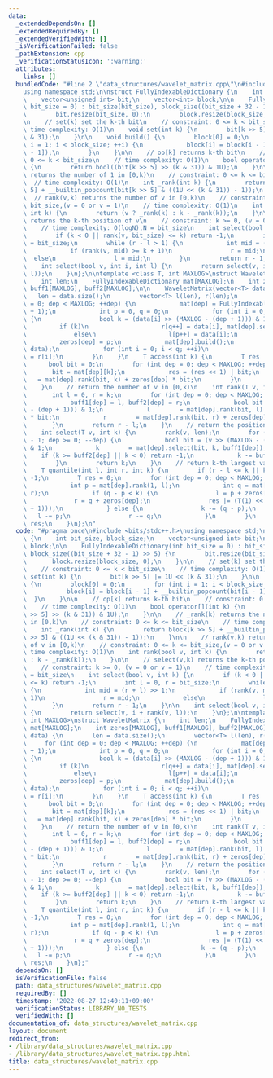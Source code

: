 ```yaml
---
data:
  _extendedDependsOn: []
  _extendedRequiredBy: []
  _extendedVerifiedWith: []
  _isVerificationFailed: false
  _pathExtension: cpp
  _verificationStatusIcon: ':warning:'
  attributes:
    links: []
  bundledCode: "#line 2 \"data_structures/wavelet_matrix.cpp\"\n#include <bits/stdc++.h>\n\
    using namespace std;\n\nstruct FullyIndexableDictionary {\n    int bit_size, block_size;\n\
    \    vector<unsigned int> bit;\n    vector<int> block;\n\n    FullyIndexableDictionary(int\
    \ bit_size = 0) : bit_size(bit_size), block_size((bit_size + 32 - 1) >> 5) {\n\
    \        bit.resize(bit_size, 0);\n        block.resize(block_size, 0);\n    }\n\
    \n    // set(k) set the k-th bit\n    // constraint: 0 <= k < bit_size\n    //\
    \ time complexity: O(1)\n    void set(int k) {\n        bit[k >> 5] |= 1U << (k\
    \ & 31);\n    }\n\n    void build() {\n        block[0] = 0;\n        for (int\
    \ i = 1; i < block_size; ++i) {\n            block[i] = block[i - 1] + __builtin_popcount(bit[i\
    \ - 1]);\n        }\n    }\n\n    // op[k] returns k-th bit\n    // constraint:\
    \ 0 <= k < bit_size\n    // time complexity: O(1)\n    bool operator[](int k)\
    \ {\n        return bool((bit[k >> 5] >> (k & 31)) & 1U);\n    }\n\n    // _rank(k)\
    \ returns the number of 1 in [0,k)\n    // constraint: 0 <= k <= bit_size\n  \
    \  // time complexity: O(1)\n    int _rank(int k) {\n        return block[k >>\
    \ 5] + __builtin_popcount(bit[k >> 5] & ((1U << (k & 31)) - 1));\n    }\n\n  \
    \  // rank(v,k) returns the number of v in [0,k)\n    // constraint: 0 <= k <=\
    \ bit_size,(v = 0 or v = 1)\n    // time complexity: O(1)\n    int rank(bool v,\
    \ int k) {\n        return (v ? _rank(k) : k - _rank(k));\n    }\n\n    // select(v,k)\
    \ returns the k-th position of v\n    // constraint: k >= 0, (v = 0 or v = 1)\n\
    \    // time complexity: O(logN),N = bit_size\n    int select(bool v, int k) {\n\
    \        if (k < 0 || rank(v, bit_size) <= k) return -1;\n        int l = 0, r\
    \ = bit_size;\n        while (r - l > 1) {\n            int mid = (r + l) >> 1;\n\
    \            if (rank(v, mid) >= k + 1)\n                r = mid;\n          \
    \  else\n                l = mid;\n        }\n        return r - 1;\n    }\n\n\
    \    int select(bool v, int i, int l) {\n        return select(v, i + rank(v,\
    \ l));\n    }\n};\n\ntemplate <class T, int MAXLOG>\nstruct WaveletMatrix {\n\
    \    int len;\n    FullyIndexableDictionary mat[MAXLOG];\n    int zeros[MAXLOG],\
    \ buff1[MAXLOG], buff2[MAXLOG];\n\n    WaveletMatrix(vector<T> data) {\n     \
    \   len = data.size();\n        vector<T> l(len), r(len);\n        for (int dep\
    \ = 0; dep < MAXLOG; ++dep) {\n            mat[dep] = FullyIndexableDictionary(len\
    \ + 1);\n            int p = 0, q = 0;\n            for (int i = 0; i < len; ++i)\
    \ {\n                bool k = (data[i] >> (MAXLOG - (dep + 1))) & 1;\n       \
    \         if (k)\n                    r[q++] = data[i], mat[dep].set(i);\n   \
    \             else\n                    l[p++] = data[i];\n            }\n   \
    \         zeros[dep] = p;\n            mat[dep].build();\n            swap(l,\
    \ data);\n            for (int i = 0; i < q; ++i)\n                data[p + i]\
    \ = r[i];\n        }\n    }\n    T access(int k) {\n        T res    = 0;\n  \
    \      bool bit = 0;\n        for (int dep = 0; dep < MAXLOG; ++dep) {\n     \
    \       bit = mat[dep][k];\n            res = (res << 1) | bit;\n            k\
    \   = mat[dep].rank(bit, k) + zeros[dep] * bit;\n        }\n        return res;\n\
    \    }\n    // return the number of v in [0,k)\n    int rank(T v, int k) {\n \
    \       int l = 0, r = k;\n        for (int dep = 0; dep < MAXLOG; ++dep) {\n\
    \            buff1[dep] = l, buff2[dep] = r;\n            bool bit = (v >> (MAXLOG\
    \ - (dep + 1))) & 1;\n            l        = mat[dep].rank(bit, l) + zeros[dep]\
    \ * bit;\n            r        = mat[dep].rank(bit, r) + zeros[dep] * bit;\n \
    \       }\n        return r - l;\n    }\n    // return the position of k-th v\n\
    \    int select(T v, int k) {\n        rank(v, len);\n        for (int dep = MAXLOG\
    \ - 1; dep >= 0; --dep) {\n            bool bit = (v >> (MAXLOG - (dep + 1)))\
    \ & 1;\n            k        = mat[dep].select(bit, k, buff1[dep]);\n        \
    \    if (k >= buff2[dep] || k < 0) return -1;\n            k -= buff1[dep];\n\
    \        }\n        return k;\n    }\n    // return k-th largest value in [l,r)\n\
    \    T quantile(int l, int r, int k) {\n        if (r - l <= k || k < 0) return\
    \ -1;\n        T res = 0;\n        for (int dep = 0; dep < MAXLOG; ++dep) {\n\
    \            int p = mat[dep].rank(1, l);\n            int q = mat[dep].rank(1,\
    \ r);\n            if (q - p < k) {\n                l = p + zeros[dep];\n   \
    \             r = q + zeros[dep];\n                res |= (T(1) << (MAXLOG - (dep\
    \ + 1)));\n            } else {\n                k -= (q - p);\n             \
    \   l -= p;\n                r -= q;\n            }\n        }\n        return\
    \ res;\n    }\n};\n"
  code: "#pragma once\n#include <bits/stdc++.h>\nusing namespace std;\n\nstruct FullyIndexableDictionary\
    \ {\n    int bit_size, block_size;\n    vector<unsigned int> bit;\n    vector<int>\
    \ block;\n\n    FullyIndexableDictionary(int bit_size = 0) : bit_size(bit_size),\
    \ block_size((bit_size + 32 - 1) >> 5) {\n        bit.resize(bit_size, 0);\n \
    \       block.resize(block_size, 0);\n    }\n\n    // set(k) set the k-th bit\n\
    \    // constraint: 0 <= k < bit_size\n    // time complexity: O(1)\n    void\
    \ set(int k) {\n        bit[k >> 5] |= 1U << (k & 31);\n    }\n\n    void build()\
    \ {\n        block[0] = 0;\n        for (int i = 1; i < block_size; ++i) {\n \
    \           block[i] = block[i - 1] + __builtin_popcount(bit[i - 1]);\n      \
    \  }\n    }\n\n    // op[k] returns k-th bit\n    // constraint: 0 <= k < bit_size\n\
    \    // time complexity: O(1)\n    bool operator[](int k) {\n        return bool((bit[k\
    \ >> 5] >> (k & 31)) & 1U);\n    }\n\n    // _rank(k) returns the number of 1\
    \ in [0,k)\n    // constraint: 0 <= k <= bit_size\n    // time complexity: O(1)\n\
    \    int _rank(int k) {\n        return block[k >> 5] + __builtin_popcount(bit[k\
    \ >> 5] & ((1U << (k & 31)) - 1));\n    }\n\n    // rank(v,k) returns the number\
    \ of v in [0,k)\n    // constraint: 0 <= k <= bit_size,(v = 0 or v = 1)\n    //\
    \ time complexity: O(1)\n    int rank(bool v, int k) {\n        return (v ? _rank(k)\
    \ : k - _rank(k));\n    }\n\n    // select(v,k) returns the k-th position of v\n\
    \    // constraint: k >= 0, (v = 0 or v = 1)\n    // time complexity: O(logN),N\
    \ = bit_size\n    int select(bool v, int k) {\n        if (k < 0 || rank(v, bit_size)\
    \ <= k) return -1;\n        int l = 0, r = bit_size;\n        while (r - l > 1)\
    \ {\n            int mid = (r + l) >> 1;\n            if (rank(v, mid) >= k +\
    \ 1)\n                r = mid;\n            else\n                l = mid;\n \
    \       }\n        return r - 1;\n    }\n\n    int select(bool v, int i, int l)\
    \ {\n        return select(v, i + rank(v, l));\n    }\n};\n\ntemplate <class T,\
    \ int MAXLOG>\nstruct WaveletMatrix {\n    int len;\n    FullyIndexableDictionary\
    \ mat[MAXLOG];\n    int zeros[MAXLOG], buff1[MAXLOG], buff2[MAXLOG];\n\n    WaveletMatrix(vector<T>\
    \ data) {\n        len = data.size();\n        vector<T> l(len), r(len);\n   \
    \     for (int dep = 0; dep < MAXLOG; ++dep) {\n            mat[dep] = FullyIndexableDictionary(len\
    \ + 1);\n            int p = 0, q = 0;\n            for (int i = 0; i < len; ++i)\
    \ {\n                bool k = (data[i] >> (MAXLOG - (dep + 1))) & 1;\n       \
    \         if (k)\n                    r[q++] = data[i], mat[dep].set(i);\n   \
    \             else\n                    l[p++] = data[i];\n            }\n   \
    \         zeros[dep] = p;\n            mat[dep].build();\n            swap(l,\
    \ data);\n            for (int i = 0; i < q; ++i)\n                data[p + i]\
    \ = r[i];\n        }\n    }\n    T access(int k) {\n        T res    = 0;\n  \
    \      bool bit = 0;\n        for (int dep = 0; dep < MAXLOG; ++dep) {\n     \
    \       bit = mat[dep][k];\n            res = (res << 1) | bit;\n            k\
    \   = mat[dep].rank(bit, k) + zeros[dep] * bit;\n        }\n        return res;\n\
    \    }\n    // return the number of v in [0,k)\n    int rank(T v, int k) {\n \
    \       int l = 0, r = k;\n        for (int dep = 0; dep < MAXLOG; ++dep) {\n\
    \            buff1[dep] = l, buff2[dep] = r;\n            bool bit = (v >> (MAXLOG\
    \ - (dep + 1))) & 1;\n            l        = mat[dep].rank(bit, l) + zeros[dep]\
    \ * bit;\n            r        = mat[dep].rank(bit, r) + zeros[dep] * bit;\n \
    \       }\n        return r - l;\n    }\n    // return the position of k-th v\n\
    \    int select(T v, int k) {\n        rank(v, len);\n        for (int dep = MAXLOG\
    \ - 1; dep >= 0; --dep) {\n            bool bit = (v >> (MAXLOG - (dep + 1)))\
    \ & 1;\n            k        = mat[dep].select(bit, k, buff1[dep]);\n        \
    \    if (k >= buff2[dep] || k < 0) return -1;\n            k -= buff1[dep];\n\
    \        }\n        return k;\n    }\n    // return k-th largest value in [l,r)\n\
    \    T quantile(int l, int r, int k) {\n        if (r - l <= k || k < 0) return\
    \ -1;\n        T res = 0;\n        for (int dep = 0; dep < MAXLOG; ++dep) {\n\
    \            int p = mat[dep].rank(1, l);\n            int q = mat[dep].rank(1,\
    \ r);\n            if (q - p < k) {\n                l = p + zeros[dep];\n   \
    \             r = q + zeros[dep];\n                res |= (T(1) << (MAXLOG - (dep\
    \ + 1)));\n            } else {\n                k -= (q - p);\n             \
    \   l -= p;\n                r -= q;\n            }\n        }\n        return\
    \ res;\n    }\n};"
  dependsOn: []
  isVerificationFile: false
  path: data_structures/wavelet_matrix.cpp
  requiredBy: []
  timestamp: '2022-08-27 12:40:11+09:00'
  verificationStatus: LIBRARY_NO_TESTS
  verifiedWith: []
documentation_of: data_structures/wavelet_matrix.cpp
layout: document
redirect_from:
- /library/data_structures/wavelet_matrix.cpp
- /library/data_structures/wavelet_matrix.cpp.html
title: data_structures/wavelet_matrix.cpp
---
```

